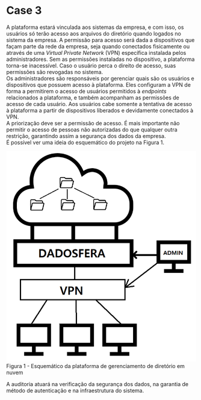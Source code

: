 # Case 3

A plataforma estará vinculada aos sistemas da empresa, e com isso, os usuários só terão acesso aos arquivos do diretório quando logados no sistema da empresa. A permissão para acesso será dada a dispositivos que façam parte da rede da empresa, seja quando conectados fisicamente ou através de uma *Virtual Private Network* (VPN) específica instalada pelos administradores. Sem as permissões instaladas no dispositivo, a plataforma torna-se inacessível. Caso o usuário perca o direito de acesso, suas  permissões são revogadas no sistema.  
Os administradores são responsáveis por gerenciar quais são os usuários e dispositivos que possuem acesso à plataforma. Eles configuram a VPN de forma a permitirem o acesso de usuários permitidos à *endpoints* relacionados a plataforma, e também acompanham as permissões de acesso de cada usuário. Aos usuários cabe somente a tentativa de acesso à plataforma a partir de dispositivos liberados e devidamente conectados à VPN.  
A priorização deve ser a permissão de acesso. É mais importante não permitir o acesso de pessoas não autorizadas do que qualquer outra restrição, garantindo assim a segurança dos dados da empresa.  
É possível ver uma ideia do esquemático do projeto na Figura 1.

![esquemático da plataforma de gerenciamento de diretório em nuvem](../images/cases/dadosfera_case_3_schematics.png)  
Figura 1 - Esquemático da plataforma de gerenciamento de diretório em nuvem

A auditoria atuará na verificação da segurança dos dados, na garantia de método de autenticação e na infraestrutura do sistema.

